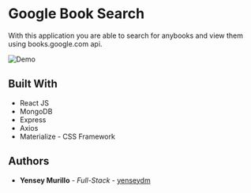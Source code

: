 
# Google Book Search

With this application you are able to search for anybooks and view them using books.google.com api.

![Demo](https://github.com/Yenseydm/googlebooksearch/blob/master/Untitled_%20May%2013%2C%202020%207_02%20PM.gif)


## Built With

* React JS
* MongoDB
* Express
* Axios
* Materialize - CSS Framework

## Authors

* **Yensey Murillo** - *Full-Stack* - [yenseydm](https://github.com/yenseydm)


